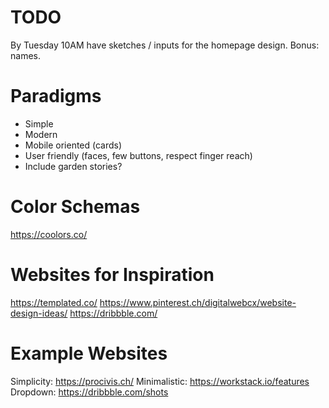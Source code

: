 # TODO
By Tuesday 10AM have sketches / inputs for the homepage design. Bonus: names.

# Paradigms
* Simple
* Modern
* Mobile oriented (cards)
* User friendly (faces, few buttons, respect finger reach)
* Include garden stories?

# Color Schemas
https://coolors.co/

# Websites for Inspiration
https://templated.co/
https://www.pinterest.ch/digitalwebcx/website-design-ideas/
https://dribbble.com/

# Example Websites
Simplicity: https://procivis.ch/ 
Minimalistic: https://workstack.io/features
Dropdown: https://dribbble.com/shots



